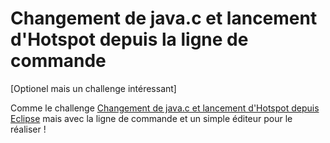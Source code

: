 # Changement de java.c et lancement d'Hotspot depuis la ligne de commande
[Optionel mais un challenge intéressant] 

Comme le challenge [Changement de java.c et lancement d'Hotspot depuis Eclipse](change_javac_&_run_hotspot_from_within_eclipse.md) mais avec la ligne de commande et un simple éditeur pour le réaliser !